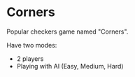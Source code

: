 # Corners
Popular checkers game named "Corners". 

Have two modes: 
  - 2 players
  - Playing with AI (Easy, Medium, Hard)
